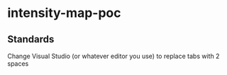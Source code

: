 # intensity-map-poc


## Standards
Change Visual Studio (or whatever editor you use) to replace tabs with 2 spaces
